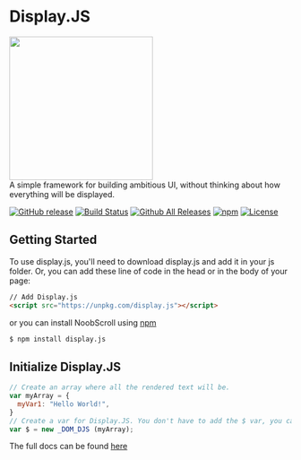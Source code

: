 # Display.JS
  <img src="https://rawgit.com/arguiot/DisplayJS/master/docs/img/logo.svg" width="256">
<br/>
A simple framework for building ambitious UI, without thinking about how everything will be displayed.
<br/>

[![GitHub release](https://img.shields.io/github/release/arguiot/Display.JS.svg)](https://github.com/arguiot/Display.JS/releases)
[![Build Status](https://travis-ci.org/arguiot/Display.JS.svg?branch=master)](https://travis-ci.org/arguiot/NoobScroll)
[![Github All Releases](https://img.shields.io/github/downloads/arguiot/Display.JS/total.svg)](https://github.com/arguiot/Display.JS/)
[![npm](https://img.shields.io/npm/dt/display.js.svg)](https://www.npmjs.com/package/display.js)
[![License](https://img.shields.io/github/license/arguiot/Display.JS.svg)](LICENSE)
  

## Getting Started

To use display.js, you'll need to download display.js and add it in your js folder. Or, you can add these line of code in the head or in the body of your page:
```html
// Add Display.js
<script src="https://unpkg.com/display.js"></script>
```
or you can install NoobScroll using [npm](https://npmjs.com/package/noobscroll)
```bash
$ npm install display.js
```

## Initialize Display.JS

```javascript
// Create an array where all the rendered text will be.
var myArray = {
  myVar1: "Hello World!",
}
// Create a var for Display.JS. You don't have to add the $ var, you can change the name.
var $ = new _DOM_DJS (myArray);
```

The full docs can be found [here](https://github.com/arguiot/Display.JS/wiki)
